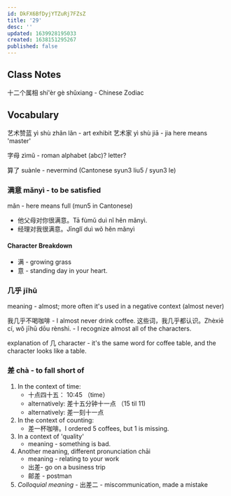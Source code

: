 ```yaml
---
id: DkFX6BfDyjYTZuRj7FZsZ
title: '29'
desc: ''
updated: 1639928195033
created: 1638151295267
published: false
---
```


## Class Notes

十二个属相 shí'èr gè shǔxiang - Chinese Zodiac

## Vocabulary

艺术赞蓝 yì shù zhǎn lǎn -  art exhibit
艺术家  yì shù jiā - jia here means 'master'

字母 zìmǔ - roman alphabet (abc)? letter?

算了 suànle - nevermind (Cantonese syun3 liu5 / syun3 le)

### 满意 mǎnyì - to be satisfied
mǎn - here means full (mun5 in Cantonese)

- 他父母对你很满意。Tā fùmǔ duì nǐ hěn mǎnyì.
- 经理对我很满意。Jīnglǐ duì wǒ hěn mǎnyì

#### Character Breakdown
- 满 - growing grass
- 意 - standing day in your heart.

### 几乎 jīhū
meaning - almost; more often it's used in a negative context (almost never)

我几乎不喝咖啡 - I almost never drink coffee.
这些词，我几乎都认识。Zhèxiē cí, wǒ jīhū dōu rènshi. - I recognize almost all of the characters.

explanation of 几 character - it's the same word for coffee table, and the character looks like a table.

### 差 chà - to fall short of 

1. In the context of time: 
    - 十点四十五： 10:45 （time）
    - alternatively: 差十五分钟十一点 （15 til 11)
    - alternatively: 差一刻十一点
1. In the context of counting:
    - 差一杯咖啡。I ordered 5 coffees, but 1 is missing.
1. In a context of 'quality'
    - meaning - something is bad.
1. Another meaning, different pronunciation chāi 
    - meaning - relating to your work
    - 出差- go on a business trip
    - 邮差 - postman
1. _Colloquial meaning_ - 出差二 - miscommunication, made a mistake

